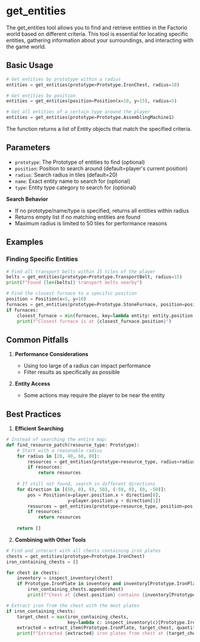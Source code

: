 # get_entities

The get_entities tool allows you to find and retrieve entities in the Factorio world based on different criteria. This tool is essential for locating specific entities, gathering information about your surroundings, and interacting with the game world.

## Basic Usage

```python
# Get entities by prototype within a radius
entities = get_entities(prototype=Prototype.IronChest, radius=10)

# Get entities by position
entities = get_entities(position=Position(x=10, y=15), radius=5)

# Get all entities of a certain type around the player
entities = get_entities(prototype=Prototype.AssemblingMachine1)
```

The function returns a list of Entity objects that match the specified criteria.

## Parameters

- `prototype`: The Prototype of entities to find (optional)
- `position`: Position to search around (default=player's current position)
- `radius`: Search radius in tiles (default=20)
- `name`: Exact entity name to search for (optional)
- `type`: Entity type category to search for (optional)

**Search Behavior**
   - If no prototype/name/type is specified, returns all entities within radius
   - Returns empty list if no matching entities are found
   - Maximum radius is limited to 50 tiles for performance reasons

## Examples

### Finding Specific Entities

```python
# Find all transport belts within 15 tiles of the player
belts = get_entities(prototype=Prototype.TransportBelt, radius=15)
print(f"Found {len(belts)} transport belts nearby")

# Find the closest furnace to a specific position
position = Position(x=5, y=10)
furnaces = get_entities(prototype=Prototype.StoneFurnace, position=position, radius=30)
if furnaces:
    closest_furnace = min(furnaces, key=lambda entity: entity.position.distance_to(position))
    print(f"Closest furnace is at {closest_furnace.position}")
```


## Common Pitfalls

1. **Performance Considerations**
   - Using too large of a radius can impact performance
   - Filter results as specifically as possible

2. **Entity Access**
   - Some actions may require the player to be near the entity

## Best Practices

1. **Efficient Searching**
```python
# Instead of searching the entire map:
def find_resource_patch(resource_type: Prototype):
    # Start with a reasonable radius
    for radius in [20, 40, 60, 80]:
        resources = get_entities(prototype=resource_type, radius=radius)
        if resources:
            return resources
    
    # If still not found, search in different directions
    for direction in [(50, 0), (0, 50), (-50, 0), (0, -50)]:
        pos = Position(x=player.position.x + direction[0], 
                       y=player.position.y + direction[1])
        resources = get_entities(prototype=resource_type, position=pos, radius=40)
        if resources:
            return resources
    
    return []
```

2. **Combining with Other Tools**
```python
# Find and interact with all chests containing iron plates
chests = get_entities(prototype=Prototype.IronChest)
iron_containing_chests = []

for chest in chests:
    inventory = inspect_inventory(chest)
    if Prototype.IronPlate in inventory and inventory[Prototype.IronPlate] > 0:
        iron_containing_chests.append(chest)
        print(f"Chest at {chest.position} contains {inventory[Prototype.IronPlate]} iron plates")

# Extract iron from the chest with the most plates
if iron_containing_chests:
    target_chest = max(iron_containing_chests, 
                       key=lambda c: inspect_inventory(c)[Prototype.IronPlate])
    extracted = extract_item(Prototype.IronPlate, target_chest, quantity=10)
    print(f"Extracted {extracted} iron plates from chest at {target_chest.position}")
```
